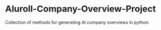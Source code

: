 # Aluroll-Company-Overview-Project
Collection of methods for generating AI company overviews in python.
